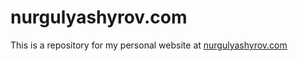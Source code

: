 nurgulyashyrov.com
==================
This is a repository for my personal website at [nurgulyashyrov.com](http://nurgulyashyrov.com)